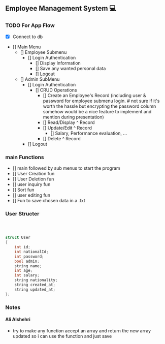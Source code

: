 ## Employee Management System 💻

### TODO For App Flow

- [x] Connect to db
- [] Main Menu
  - [] Employee Submenu
    - [] Login Authentication
      - [] Display Information
      - [] Save any wanted personal data
      - [] Logout
  - [] Admin SubMenu
    - [] Login Authentication
      - [] CRUD Operations
        - [] Create an Employee's Record (including user & password for employee submenu login. # not sure if it's worth the hassle but encrypting the password column somehow would be a nice feature to implement and mention during presentation)
        - [] Read/Display ^ Record
        - [] Update/Edit ^ Record
          - [] Salary, Performance evaluation, ...
        - [] Delete ^ Record
     - [] Logout

### main Functions
- [] main followed by sub menus to start the program
- [] User Creation fun
- [] User Deletion fun
- [] user inquiry fun
- [] Sort fun
- [] user editing fun
- [] Fun to save chosen data in a .txt

### User Structer
```c++



struct User
{
    int id;
    int nationalId;
    int password;
    bool admin;
    string name;
    int age;
    int salary;
    string nationality;
    string created_at;
    string updated_at;
};
```

### Notes
#### Ali Alshehri
- try to make any function accept an array and return the new array updated so i can use the function and just save
